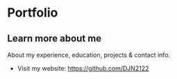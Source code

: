 # Portfolio

<h2>Learn more about me</h2>

About my experience, education, projects & contact info. 

* Visit my website: https://github.com/DJN2122


